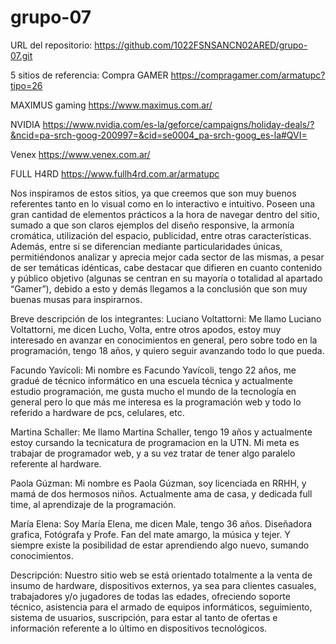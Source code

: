 # grupo-07

URL del repositorio: https://github.com/1022FSNSANCN02ARED/grupo-07.git

5 sitios de referencia:
Compra GAMER
https://compragamer.com/armatupc?tipo=26

MAXIMUS gaming
https://www.maximus.com.ar/

NVIDIA
https://www.nvidia.com/es-la/geforce/campaigns/holiday-deals/?&ncid=pa-srch-goog-200997=&cid=se0004_pa-srch-goog_es-la#QVI=

Venex
https://www.venex.com.ar/

FULL H4RD
https://www.fullh4rd.com.ar/armatupc

Nos inspiramos de estos sitios, ya que creemos que son muy buenos referentes tanto en lo visual como en lo interactivo e intuitivo. Poseen una gran cantidad de elementos prácticos a la hora de navegar dentro del sitio, sumado a que son claros ejemplos del diseño responsive, la armonía cromática, utilización del espacio, publicidad, entre otras características.
Además, entre si se diferencian mediante particularidades únicas, permitiéndonos analizar y aprecia mejor cada sector de las mismas, a pesar de ser temáticas idénticas, cabe destacar que difieren en cuanto contenido y público objetivo (algunas se centran en su mayoría o totalidad al apartado “Gamer”), debido a esto y demás llegamos a la conclusión que son muy buenas musas para inspirarnos.

Breve descripción de los integrantes:
Luciano Voltattorni: Me llamo Luciano Voltattorni, me dicen Lucho, Volta, entre otros apodos, estoy muy interesado en avanzar en conocimientos en general, pero sobre todo en la programación, tengo 18 años, y quiero seguir avanzando todo lo que pueda.

Facundo Yavícoli: Mi nombre es Facundo Yavícoli, tengo 22 años, me gradué de técnico informático en una escuela técnica y actualmente estudio programación, me gusta mucho el mundo de la tecnología en general pero lo que más me interesa es la programación web y todo lo referido a hardware de pcs, celulares, etc.

Martina Schaller: Me llamo Martina Schaller, tengo 19 años y actualmente estoy cursando la tecnicatura de programacion en la UTN. Mi meta es trabajar de programador web, y a su vez tratar de tener algo paralelo referente al hardware.

Paola Gúzman: Mi nombre es Paola Gúzman, soy licenciada en RRHH, y mamá de dos hermosos niños. Actualmente ama de casa, y dedicada full time, al aprendizaje de la programación.

María Elena: Soy María Elena, me dicen Male, tengo 36 años. Diseñadora grafica, Fotógrafa y Profe. Fan del mate amargo, la música y tejer. Y siempre existe la posibilidad de estar aprendiendo algo nuevo, sumando conocimientos.

Descripción:
Nuestro sitio web se está orientado totalmente a la venta de insumo de hardware, dispositivos externos, ya sea para clientes casuales, trabajadores y/o jugadores de todas las edades, ofreciendo soporte técnico, asistencia para el armado de equipos informáticos, seguimiento, sistema de usuarios, suscripción, para estar al tanto de ofertas e información referente a lo último en dispositivos tecnológicos.
